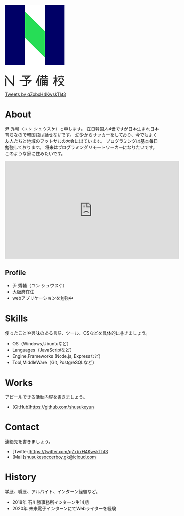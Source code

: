 ![N予備校ロゴ](478b4cf1-private.png)

<a class="twitter-timeline" data-width="400" data-height="600" href="https://twitter.com/qZxbxH4KwskTht3?ref_src=twsrc%5Etfw">Tweets by qZxbxH4KwskTht3</a> <script async src="https://platform.twitter.com/widgets.js" charset="utf-8"></script>

# About
尹 秀輔（ユン シュウスケ）と申します。
在日韓国人4世ですが日本生まれ日本育ちなので韓国語は話せないです。
幼少からサッカーをしており、今でもよく友人たちと地域のフットサルの大会に出ています。
プログラミングは基本毎日勉強しております。
将来はプログラミングリモートワーカーになりたいです。
このような家に住みたいです。
<iframe width="560" height="315" src="https://www.youtube.com/embed/4GWeiENsp2Y" frameborder="0" allow="accelerometer; autoplay; clipboard-write; encrypted-media; gyroscope; picture-in-picture" allowfullscreen></iframe>

## Profile
- 尹 秀輔（ユン シュウスケ）
- 大阪府在住
- webアプリケーションを勉強中

# Skills
使ったことや興味のある言語、ツール、OSなどを具体的に書きましょう。
- OS（Windows,Ubuntuなど）
- Languages（JavaScriptなど）
- Engine,Frameworks (Node.js, Expressなど)
- Tool,MiddleWare（Git, PostgreSQLなど）

# Works
アピールできる活動内容を書きましょう。
- [GitHub]https://github.com/shusukeyun


# Contact
連絡先を書きましょう。
- [Twitter]https://twitter.com/qZxbxH4KwskTht3
- [Mail]shusukesoccerboy.gk@icloud.com

# History
学歴、職歴、アルバイト、インターン経験など。
- 2018年 石川勝事務所インターン生14期
- 2020年 未来電子インターンにてWebライターを経験
